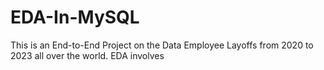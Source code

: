 # EDA-In-MySQL

This is an End-to-End Project on the Data Employee Layoffs from 2020 to 2023 all over the world. 
EDA involves 
